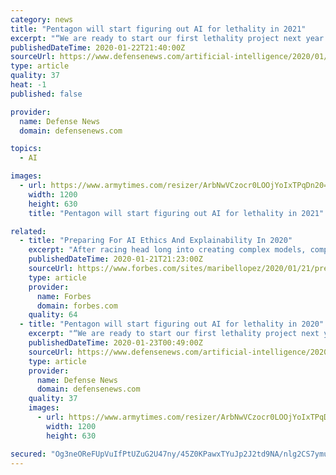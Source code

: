 ```yaml
---
category: news
title: "Pentagon will start figuring out AI for lethality in 2021"
excerpt: "“We are ready to start our first lethality project next year in the joint war fighter targeting space,” said Department of Defense Chief Information Officer Dana Deasy said in December in an exclusive interview with sister brand Defense News. This vision will be carried out by the Joint Artificial Intelligence Center, the military’s AI ..."
publishedDateTime: 2020-01-22T21:40:00Z
sourceUrl: https://www.defensenews.com/artificial-intelligence/2020/01/22/pentagon-will-start-figuring-out-ai-for-lethality-in-2021/
type: article
quality: 37
heat: -1
published: false

provider:
  name: Defense News
  domain: defensenews.com

topics:
  - AI

images:
  - url: https://www.armytimes.com/resizer/ArbNwVCzocr0LOOjYoIxTPqDn20=/1200x630/filters:quality(100)/arc-anglerfish-arc2-prod-mco.s3.amazonaws.com/public/5XURMCVL6NADDCUVKCYUX6BBQ4.jpg
    width: 1200
    height: 630
    title: "Pentagon will start figuring out AI for lethality in 2021"

related:
  - title: "Preparing For AI Ethics And Explainability In 2020"
    excerpt: "After racing head long into creating complex models, companies must take a step back to provide explainable and ethical AI. Fortunately, researchers are providing new tools to help demystify complex models."
    publishedDateTime: 2020-01-21T21:23:00Z
    sourceUrl: https://www.forbes.com/sites/maribellopez/2020/01/21/preparing-for-ai-ethics-and-explainability-in-2020/
    type: article
    provider:
      name: Forbes
      domain: forbes.com
    quality: 64
  - title: "Pentagon will start figuring out AI for lethality in 2020"
    excerpt: "“We are ready to start our first lethality project next year in the joint war fighter targeting space,” said Department of Defense Chief Information Officer Dana Deasy said in December in an exclusive interview with sister brand Defense News. This vision will be carried out by the Joint Artificial Intelligence Center, the military’s AI ..."
    publishedDateTime: 2020-01-23T00:49:00Z
    sourceUrl: https://www.defensenews.com/artificial-intelligence/2020/01/22/pentagon-will-start-figuring-out-ai-for-lethality-in-2021/
    type: article
    provider:
      name: Defense News
      domain: defensenews.com
    quality: 37
    images:
      - url: https://www.armytimes.com/resizer/ArbNwVCzocr0LOOjYoIxTPqDn20=/1200x630/filters:quality(100)/arc-anglerfish-arc2-prod-mco.s3.amazonaws.com/public/5XURMCVL6NADDCUVKCYUX6BBQ4.jpg
        width: 1200
        height: 630

secured: "Og3neOReFUpVuIfPtUZuG2U47ny/45Z0KPawxTYuJp2J2td9NA/nlg2CS7ymuCKgZAmltFTaW/PNNF2/3etT68nBzhfY4hovo6mhS6rFqwPYDDPKXGGNG2UreDEVnf5RR/Ki4AKg6eV4qjmclD9i7R8mudcZVQ9pnt5iezpJoHfbVlk8IpB2gCGq/PVu56YJLacgCu4VKt3OhmM1dFj0AZUXq9HlVsu1qzyS+I1x6EWldUo/b2mOjQQeh8DARwkaz9JuXVBF0f2vH8fEXKJc92YwAU+G2BzKdli0g/ogDCqV8u8jgdwuOYHUcw7yHBrf/Kab3D/lQAuy+/kDQ1puxuzIiGIHQLXnBP+vyvw37+1zvRjMlMds4quJvXvjMGlThxnMPHCzNCVn5ds6eTyzmEywQyVEvoPxLtAvBtymw7Rrp68DUGsQhXH8P176r85NNj8+H457pPBkK80nMti8zw==;ntHAVHZM0qgE0lz/y0e3TQ=="
---
```


